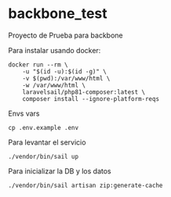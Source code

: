 # backbone_test

Proyecto de Prueba para backbone

Para instalar usando docker:

```
docker run --rm \
    -u "$(id -u):$(id -g)" \
    -v $(pwd):/var/www/html \
    -w /var/www/html \
    laravelsail/php81-composer:latest \
    composer install --ignore-platform-reqs
```

Envs vars

```
cp .env.example .env
```

Para levantar el servicio

```
./vendor/bin/sail up
```

Para inicializar la DB y los datos

```
./vendor/bin/sail artisan zip:generate-cache
```